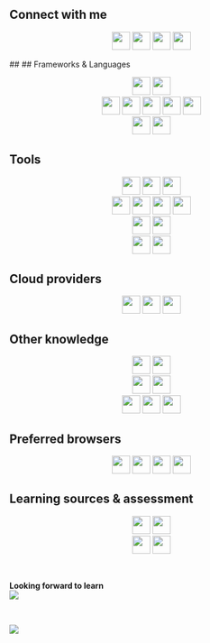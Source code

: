 ## Connect with me
<p align="center">
    <a href="https://www.facebook.com/Cristian.Donati.1980" target="_blank"><img src="https://img.shields.io/badge/facebook-white.svg?style=for-the-badge&logo=facebook&logoColor=1877F2" height="32"></a>
    <a href="https://instagram.com/cris-donati" target="_blank"><img src="https://img.shields.io/badge/instagram-white.svg?style=for-the-badge&logo=instagram&logoColor=E4405F" height="32"></a>
    <a href="https://linkedin.com/in/cristian-donati" target="_blank"><img src="https://img.shields.io/badge/linkedin-white.svg?style=for-the-badge&logo=linkedin&logoColor=0077B5" height="32"></a>
    <a href="https://twitter.com/cristiandonati8" target="_blank"><img src="https://img.shields.io/badge/twitter-white.svg?style=for-the-badge&logo=twitter&logoColor=1DA1F2" height="32"></a>
</p>
##  
## Frameworks & Languages
<p align="center">
    <img src="https://img.shields.io/badge/.NET-white?style=for-the-badge&logo=.net&logoColor=5128D4" height="32">
    <img src="https://img.shields.io/badge/C%23-white?style=for-the-badge&logo=c-sharp&logoColor=239120" height="32">
    <br/>
    <img src="https://img.shields.io/badge/Angular-white?style=for-the-badge&logo=Angular&logoColor=DD0031" height="32">
    <img src="https://img.shields.io/badge/HTML5-white?style=for-the-badge&logo=HTML5&logoColor=E34F26" height="32">
    <img src="https://img.shields.io/badge/CSS3-white?style=for-the-badge&logo=CSS3&logoColor=1572B6" height="32">
    <img src="https://img.shields.io/badge/JavaScript-white?style=for-the-badge&logo=JavaScript&logoColor=F7DF1E" height="32">
    <img src="https://img.shields.io/badge/TypeScript-white?style=for-the-badge&logo=TypeScript&logoColor=007ACC" height="32">
    <br/>
    <img src="https://img.shields.io/badge/SQL%20Server-white?style=for-the-badge&logo=Microsoft%20SQL%20Server&logoColor=CC2927" height="32">
    <img src="https://img.shields.io/badge/MySQL-white?style=for-the-badge&logo=MySQL&logoColor=4479A1" height="32">
</p>

## Tools
<p align="center">
    <img src="https://img.shields.io/badge/Visual%20Studio-white?style=for-the-badge&logo=Visual%20Studio&logoColor=5C2D91" height="32">
    <img src="https://img.shields.io/badge/Visual%20Studio%20Code-white?style=for-the-badge&logo=Visual%20Studio%20Code&logoColor=007ACC" height="32">
    <img src="https://img.shields.io/badge/Webstorm-white?style=for-the-badge&logo=Webstorm&logoColor=000000" height="32">
    <br/>
    <img src="https://img.shields.io/badge/Git-white?style=for-the-badge&logo=Git&logoColor=F44D27" height="32">
    <img src="https://img.shields.io/badge/BitBucket-white?style=for-the-badge&logo=BitBucket&logoColor=0052CC" height="32">
    <img src="https://img.shields.io/badge/Github-white?style=for-the-badge&logo=Github&logoColor=181717" height="32">
    <img src="https://img.shields.io/badge/GitLab-white?style=for-the-badge&logo=GitLab&logoColor=FCA121" height="32">
    <br/>
    <img src="https://img.shields.io/badge/Azure%20DevOps-white?style=for-the-badge&logo=Azure%20DevOps&logoColor=0078D7" height="32">
    <img src="https://img.shields.io/badge/Jenkins-white?style=for-the-badge&logo=Jenkins&logoColor=D24939" height="32">
    <br/>
    <img src="https://img.shields.io/badge/Jira-white?style=for-the-badge&logo=Jira&logoColor=0052CC" height="32">
    <img src="https://img.shields.io/badge/Trello-white?style=for-the-badge&logo=Trello&logoColor=0079BF" height="32">
</p>

## Cloud providers
<p align="center">
    <img src="https://img.shields.io/badge/Amazon%20AWS-white?style=for-the-badge&logo=Amazon%20AWS&logoColor=FF9900" height="32">
    <img src="https://img.shields.io/badge/Microsoft%20Azure-white?style=for-the-badge&logo=Microsoft%20Azure&logoColor=0089D6" height="32">
    <img src="https://img.shields.io/badge/Google%20Cloud-white?style=for-the-badge&logo=Google%20Cloud&logoColor=4285F4" height="32">
</p>

## Other knowledge
<p align="center">
    <img src="https://img.shields.io/badge/Bootstrap-white?style=for-the-badge&logo=Bootstrap&logoColor=563D7C" height="32">
    <img src="https://img.shields.io/badge/Material%20Design-white?style=for-the-badge&logo=Material%20Design&logoColor=757575" height="32">
    <br/>
    <img src="https://img.shields.io/badge/NuGet-white?style=for-the-badge&logo=NuGet&logoColor=004880" height="32">
    <img src="https://img.shields.io/badge/NPM-white?style=for-the-badge&logo=NPM&logoColor=CB3837" height="32">
    <br/>
    <img src="https://img.shields.io/badge/OpenID-white?style=for-the-badge&logo=OpenID&logoColor=F78C40" height="32">
    <img src="https://img.shields.io/badge/Auth0-white?style=for-the-badge&logo=Auth0&logoColor=EB5424" height="32">
    <img src="https://img.shields.io/badge/JWT-white?style=for-the-badge&logo=JSON%20Web%20Tokens&logoColor=000000" height="32">
</p>

## Preferred browsers
<p align="center">
    <img src="https://img.shields.io/badge/Chrome-white?style=for-the-badge&logo=Google%20Chrome&logoColor=4285F4" height="32">
    <img src="https://img.shields.io/badge/Edge-white?style=for-the-badge&logo=Microsoft%20Edge&logoColor=0078D7" height="32">
    <img src="https://img.shields.io/badge/Firefox-white?style=for-the-badge&logo=Firefox&logoColor=FF7139" height="32">
    <img src="https://img.shields.io/badge/Opera-white?style=for-the-badge&logo=Opera&logoColor=FF1B2D" height="32">
</p>

## Learning sources & assessment
<p align="center">
    <img src="https://img.shields.io/badge/Pluralsight-white?style=for-the-badge&logo=Pluralsight&logoColor=F15B2A" height="32">
    <img src="https://img.shields.io/badge/Coursera-white?style=for-the-badge&logo=Coursera&logoColor=2A73CC" height="32">
    <br/>
    <img src="https://img.shields.io/badge/CodeWars-white?style=for-the-badge&logo=CodeWars&logoColor=AD2C27" height="32">
    <img src="https://img.shields.io/badge/HackerRank-white?style=for-the-badge&logo=HackerRank&logoColor=2EC866" height="32">
</p>

<br/>

**Looking forward to learn**
<br/>
<img src="https://img.shields.io/badge/-React-61DAFB?style=flat-square&logo=React&logoColor=white">
<br/>

<!--
<details open>
<summary><b>Looking forward to learn</b></summary>

<img align="left" width="490" height="165" src="https://github-readme-stats.vercel.app/api?username=cristian-donati&show_icons=true&hide_border=true&line_height=20&title_color=f69673&icon_color=1b93c9&show_owner=true">

<img src ="https://github-readme-stats.vercel.app/api/top-langs/?username=aveek-saha&layout=compact&hide_border=true&langs_count=10&hide=jupyter%20notebook,tex,css,php">

</details>
-->

<br/>

![](https://komarev.com/ghpvc/?username=cristian-donati&color=brightgreen)

